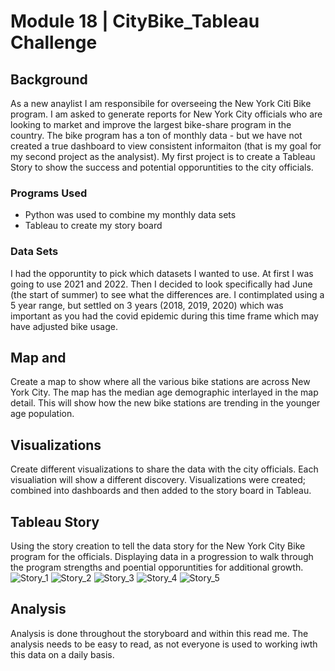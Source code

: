 # Module 18 | CityBike_Tableau Challenge 

## Background
As a new anaylist I am responsibile for overseeing the New York Citi Bike program.  I am asked to generate reports for New York City officials who are looking to market and improve the largest bike-share program in the country. 
The bike program has a ton of monthly data - but we have not created a true dashboard to view consistent informaiton (that is my goal for my second project as the analysist). My first project is to create a Tableau Story to show the success and potential opporuntities to the city officials.  

### Programs Used
- Python was used to combine my monthly data sets
- Tableau to create my story board

### Data Sets
I had the opporuntity to pick which datasets I wanted to use.  At first I was going to use 2021 and 2022.  Then I decided to look specifically had June (the start of summer) to see what the differences are. I contimplated using a 5 year range, but settled on 3 years (2018, 2019, 2020) which was important as you had the covid epidemic during this time frame which may have adjusted bike usage.

## Map and 
Create a map to show where all the various bike stations are across New York City. The map has the median age demographic interlayed in the map detail. This will show how the new bike stations are trending in the younger age population. 

## Visualizations
Create different visualizations to share the data with the city officials. Each visualiation will show a different discovery. Visualizations were created; combined into dashboards and then added to the story board in Tableau.

## Tableau Story
Using the story creation to tell the data story for the New York City Bike program for the officials.  Displaying data in a progression to walk through the program strengths and poential opporuntities for additional growth. 
![Story_1](https://user-images.githubusercontent.com/113635771/218623962-ad3df8e4-8875-49e1-a1c9-1e40800fcbbe.png)
![Story_2](https://user-images.githubusercontent.com/113635771/218623973-4a754eb4-1f63-4aae-a027-4a890b38811a.png)
![Story_3](https://user-images.githubusercontent.com/113635771/218623979-8efc32c8-01d7-4eda-8e12-8a1343e9023d.png)
![Story_4](https://user-images.githubusercontent.com/113635771/218623982-e12c9906-ad99-4b72-9869-484d25cdbaf4.png)
![Story_5](https://user-images.githubusercontent.com/113635771/218623987-0251762c-10a9-4b7c-9152-0a8a1b1c647c.png)


## Analysis
Analysis is done throughout the storyboard and within this read me. The analysis needs to be easy to read, as not everyone is used to working iwth this data on a daily basis. 
